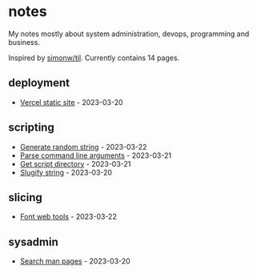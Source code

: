 # notes

My notes mostly about system administration, devops, programming and business.

Inspired by [simonw/til](https://github.com/simonw/til). Currently contains 14 pages.

## deployment

* [Vercel static site](./deployment/vercel-static-site.md) - 2023-03-20

## scripting

* [Generate random string](./scripting/generate-random-string.md) - 2023-03-22
* [Parse command line arguments](./scripting/parse-command-line-arguments.md) - 2023-03-21
* [Get script directory](./scripting/get-script-directory.md) - 2023-03-21
* [Slugify string](./scripting/slugify-string.md) - 2023-03-20

## slicing

* [Font web tools](./slicing/font-web-tools.md) - 2023-03-22

## sysadmin

* [Search man pages](./sysadmin/search-man-pages.md) - 2023-03-20

